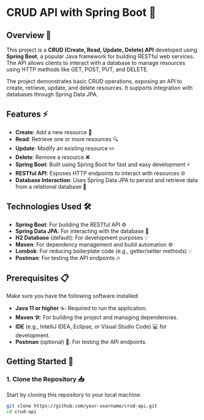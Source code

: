 # CRUD API with Spring Boot 🚀

## Overview 🌟

This project is a **CRUD (Create, Read, Update, Delete) API** developed using **Spring Boot**, a popular Java framework for building RESTful web services. The API allows clients to interact with a database to manage resources using HTTP methods like GET, POST, PUT, and DELETE.

The project demonstrates basic CRUD operations, exposing an API to create, retrieve, update, and delete resources. It supports integration with databases through Spring Data JPA.

## Features ⚡

- **Create**: Add a new resource 📝
- **Read**: Retrieve one or more resources 🔍
- **Update**: Modify an existing resource ✏️
- **Delete**: Remove a resource ❌
- **Spring Boot**: Built using Spring Boot for fast and easy development ⚡
- **RESTful API**: Exposes HTTP endpoints to interact with resources 🌐
- **Database Interaction**: Uses Spring Data JPA to persist and retrieve data from a relational database 💾

## Technologies Used 🛠️

- **Spring Boot**: For building the RESTful API ⚙️
- **Spring Data JPA**: For interacting with the database 🔄
- **H2 Database** (default): For development purposes 💡
- **Maven**: For dependency management and build automation ⚙️
- **Lombok**: For reducing boilerplate code (e.g., getter/setter methods) 💡
- **Postman**: For testing the API endpoints 🔥

## Prerequisites 📋

Make sure you have the following software installed:

- **Java 11 or higher** ☕: Required to run the application.
- **Maven** 🛠️: For building the project and managing dependencies.
- **IDE** (e.g., IntelliJ IDEA, Eclipse, or Visual Studio Code) 💻 for development.
- **Postman** (optional) 🧪: For testing the API endpoints.

## Getting Started 🚀

### 1. Clone the Repository 📥

Start by cloning this repository to your local machine:

```bash
git clone https://github.com/your-username/crud-api.git
cd crud-api
